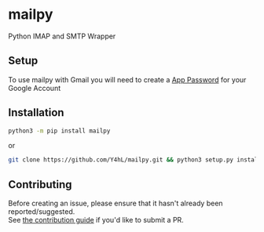 # mailpy  

Python IMAP and SMTP Wrapper  
  
## Setup  
  
To use mailpy with Gmail you will need to create a [App Password](https://myaccount.google.com/apppasswords) for your Google Account  
  
## Installation  
  
```bash  
python3 -m pip install mailpy  
```  
or  
```bash  
git clone https://github.com/Y4hL/mailpy.git && python3 setup.py install  
```  
  
## Contributing  
  
Before creating an issue, please ensure that it hasn't already been reported/suggested.  
See [the contribution guide](https://github.com/Y4hL/mailpy/blob/master/CONTRIBUTING.md) if you'd like to submit a PR.  
  